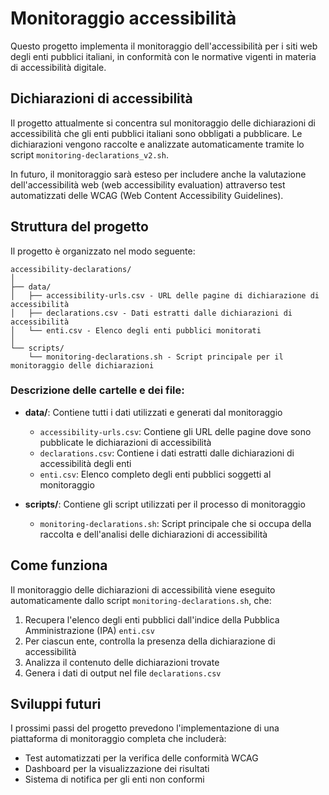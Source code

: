 # Monitoraggio accessibilità 

Questo progetto implementa il monitoraggio dell'accessibilità per i siti web degli enti pubblici italiani, in conformità con le normative vigenti in materia di accessibilità digitale.

## Dichiarazioni di accessibilità

Il progetto attualmente si concentra sul monitoraggio delle dichiarazioni di accessibilità che gli enti pubblici italiani sono obbligati a pubblicare. Le dichiarazioni vengono raccolte e analizzate automaticamente tramite lo script `monitoring-declarations_v2.sh`.

In futuro, il monitoraggio sarà esteso per includere anche la valutazione dell'accessibilità web (web accessibility evaluation) attraverso test automatizzati delle WCAG (Web Content Accessibility Guidelines).

## Struttura del progetto

Il progetto è organizzato nel modo seguente:

```
accessibility-declarations/
│
├── data/
│   ├── accessibility-urls.csv - URL delle pagine di dichiarazione di accessibilità
│   ├── declarations.csv - Dati estratti dalle dichiarazioni di accessibilità
│   └── enti.csv - Elenco degli enti pubblici monitorati
│
└── scripts/
    └── monitoring-declarations.sh - Script principale per il monitoraggio delle dichiarazioni
```

### Descrizione delle cartelle e dei file:

- **data/**: Contiene tutti i dati utilizzati e generati dal monitoraggio
  - `accessibility-urls.csv`: Contiene gli URL delle pagine dove sono pubblicate le dichiarazioni di accessibilità
  - `declarations.csv`: Contiene i dati estratti dalle dichiarazioni di accessibilità degli enti
  - `enti.csv`: Elenco completo degli enti pubblici soggetti al monitoraggio

- **scripts/**: Contiene gli script utilizzati per il processo di monitoraggio
  - `monitoring-declarations.sh`: Script principale che si occupa della raccolta e dell'analisi delle dichiarazioni di accessibilità

## Come funziona

Il monitoraggio delle dichiarazioni di accessibilità viene eseguito automaticamente dallo script `monitoring-declarations.sh`, che:

1. Recupera l'elenco degli enti pubblici dall'indice della Pubblica Amministrazione (IPA) `enti.csv`
2. Per ciascun ente, controlla la presenza della dichiarazione di accessibilità
3. Analizza il contenuto delle dichiarazioni trovate
4. Genera i dati di output nel file `declarations.csv`

## Sviluppi futuri

I prossimi passi del progetto prevedono l'implementazione di una piattaforma di monitoraggio completa che includerà:

- Test automatizzati per la verifica delle conformità WCAG
- Dashboard per la visualizzazione dei risultati
- Sistema di notifica per gli enti non conformi



